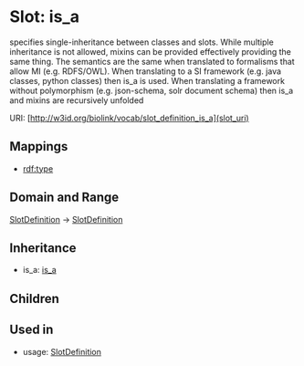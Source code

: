 # Slot: is_a


specifies single-inheritance between classes and slots. While multiple inheritance is not allowed, mixins can be provided effectively providing the same thing. The semantics are the same when translated to formalisms that allow MI (e.g. RDFS/OWL). When translating to a SI framework (e.g. java classes, python classes) then is_a is used. When translating a framework without polymorphism (e.g. json-schema, solr document schema) then is_a and mixins are recursively unfolded

URI: [http://w3id.org/biolink/vocab/slot_definition_is_a](slot_uri)
## Mappings

 * [rdf:type](http://purl.obolibrary.org/obo/rdf_type)
## Domain and Range

[SlotDefinition](SlotDefinition.md) -> [SlotDefinition](SlotDefinition.md)
## Inheritance

 *  is_a: [is_a](is_a.md)
## Children

## Used in

 *  usage: [SlotDefinition](SlotDefinition.md)
